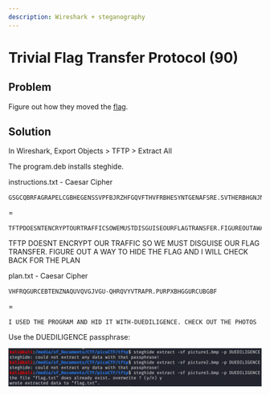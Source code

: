 ```yaml
---
description: Wireshark + steganography
---
```


# Trivial Flag Transfer Protocol \(90\)

## Problem

Figure out how they moved the [flag](https://mercury.picoctf.net/static/88553d672efbccbc5868002f4c6eb737/tftp.pcapng).

## Solution

In Wireshark, Export Objects &gt; TFTP &gt; Extract All

The program.deb installs steghide.

instructions.txt - Caesar Cipher

```text
GSGCQBRFAGRAPELCGBHEGENSSVPFBJRZHFGQVFTHVFRBHESYNTGENAFSRE.SVTHERBHGNJNLGBUVQRGURSYNTNAQVJVYYPURPXONPXSBEGURCYNA
```

=

```text
TFTPDOESNTENCRYPTOURTRAFFICSOWEMUSTDISGUISEOURFLAGTRANSFER.FIGUREOUTAWAYTOHIDETHEFLAGANDIWILLCHECKBACKFORTHEPLAN
```

TFTP DOESNT ENCRYPT OUR TRAFFIC SO WE MUST DISGUISE OUR FLAG TRANSFER. FIGURE OUT A WAY TO HIDE THE FLAG AND I WILL CHECK BACK FOR THE PLAN

plan.txt - Caesar Cipher

```text
VHFRQGURCEBTENZNAQUVQVGJVGU-QHRQVYVTRAPR.PURPXBHGGURCUBGBF
```

=

```text
I USED THE PROGRAM AND HID IT WITH-DUEDILIGENCE. CHECK OUT THE PHOTOS
```

Use the DUEDILIGENCE passphrase:

![](../../.gitbook/assets/fdbc7cfa32ef49c2bad36667dba58e0e.png)

